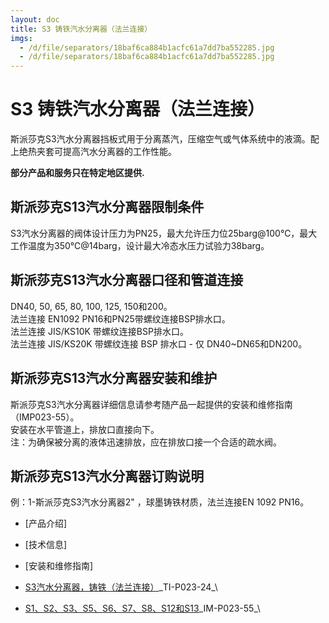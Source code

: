 ```yaml
---
layout: doc
title: S3 铸铁汽水分离器（法兰连接）
imgs:
  - /d/file/separators/18baf6ca884b1acfc61a7dd7ba552285.jpg
  - /d/file/separators/18baf6ca884b1acfc61a7dd7ba552285.jpg
---
```


# S3 铸铁汽水分离器（法兰连接）

斯派莎克S3汽水分离器挡板式用于分离蒸汽，压缩空气或气体系统中的液滴。配上绝热夹套可提高汽水分离器的工作性能。

**部分产品和服务只在特定地区提供.**

## 斯派莎克S13汽水分离器限制条件

S3汽水分离器的阀体设计压力为PN25，最大允许压力位25barg@100℃，最大工作温度为350℃@14barg，设计最大冷态水压力试验力38barg。

## 斯派莎克S13汽水分离器口径和管道连接

DN40, 50, 65, 80, 100, 125, 150和200。  
法兰连接 EN1092 PN16和PN25带螺纹连接BSP排水口。  
法兰连接 JIS/KS10K 带螺纹连接BSP排水口。  
法兰连接 JIS/KS20K 带螺纹连接 BSP 排水口 - 仅 DN40~DN65和DN200。

## 斯派莎克S13汽水分离器安装和维护

斯派莎克S3汽水分离器详细信息请参考随产品一起提供的安装和维修指南（IMP023-55）。  
安装在水平管道上，排放口直接向下。  
注：为确保被分离的液体迅速排放，应在排放口接一个合适的疏水阀。

## 斯派莎克S13汽水分离器订购说明

例：1-斯派莎克S3汽水分离器2" ，球墨铸铁材质，法兰连接EN 1092 PN16。

- [产品介绍]
- [技术信息]
- [安装和维修指南]

- [S3汽水分离器，铸铁（法兰连接）](/d/pdf/TI-P023-24-S3%20铸铁汽水分离器（法兰连接）.pdf)\_TI-P023-24\_\

- [S1、S2、S3、S5、S6、S7、S8、S12和S13](/d/pdf/IM-P023-55-S1%E3%80%81S2%E3%80%81S3%E3%80%81S5%E3%80%81S6%E3%80%81S7%E3%80%81S8%E3%80%81S12%E5%92%8CS13%E6%B1%BD%E6%B0%B4%E5%88%86%E7%A6%BB%E5%99%A8.pdf)\_IM-P023-55\_\
